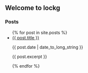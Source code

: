## Welcome to lockg

### Posts

<ul>
  {% for post in site.posts %}
    <li>
      <a href="{{ post.url }}">{{ post.title }}</a>
	  <p>{{ post.date | date_to_long_string }}</p>
	  <p>{{ post.excerpt }}</p>
    </li>
  {% endfor %}
</ul>
